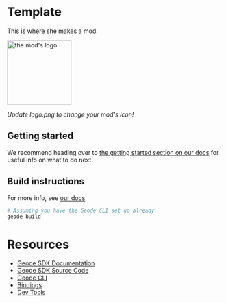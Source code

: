 # Template
This is where she makes a mod.

<img src="logo.png" width="150" alt="the mod's logo" />

*Update logo.png to change your mod's icon!*

## Getting started
We recommend heading over to [the getting started section on our docs](https://docs.geode-sdk.org/getting-started/) for useful info on what to do next.

## Build instructions
For more info, see [our docs](https://docs.geode-sdk.org/getting-started/create-mod/#build)
```sh
# Assuming you have the Geode CLI set up already
geode build
```

# Resources
* [Geode SDK Documentation](https://docs.geode-sdk.org/)
* [Geode SDK Source Code](https://github.com/geode-sdk/geode)
* [Geode CLI](https://github.com/geode-sdk/cli)
* [Bindings](https://github.com/geode-sdk/bindings/)
* [Dev Tools](https://github.com/geode-sdk/DevTools)
